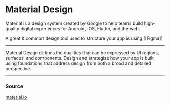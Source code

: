 # Material Design

Material is a design system created by Google to help teams build high-quality digital experiences for Android, iOS, Flutter, and the web.

A great & common design tool used to structure your app is using [[Figma]]

--- 

Material Design defines the qualities that can be expressed by UI regions, surfaces, and components. Design and strategize how your app is built using foundations that address design from both a broad and detailed perspective.

---
### Source
[material.io](https://material.io/design/introduction#types-of-sound)